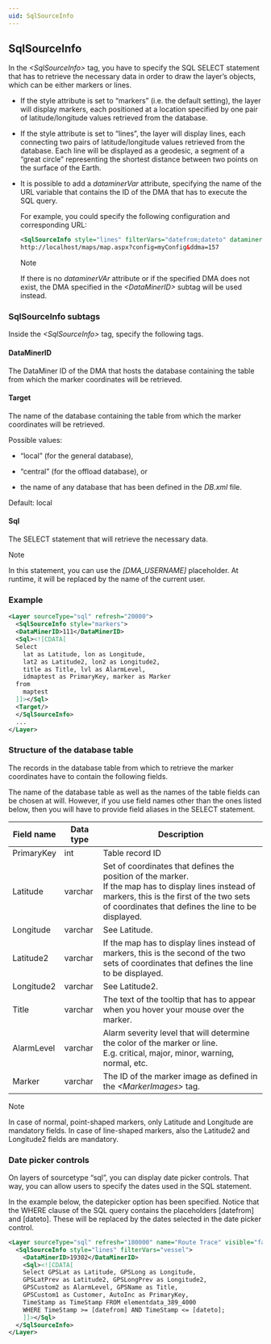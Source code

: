 ```yaml
---
uid: SqlSourceInfo
---
```


## SqlSourceInfo

In the *\<SqlSourceInfo>* tag, you have to specify the SQL SELECT statement that has to retrieve the necessary data in order to draw the layer’s objects, which can be either markers or lines.

- If the style attribute is set to “markers” (i.e. the default setting), the layer will display markers, each positioned at a location specified by one pair of latitude/longitude values retrieved from the database.

- If the style attribute is set to “lines”, the layer will display lines, each connecting two pairs of latitude/longitude values retrieved from the database. Each line will be displayed as a geodesic, a segment of a “great circle” representing the shortest distance between two points on the surface of the Earth.

- It is possible to add a *dataminerVar* attribute, specifying the name of the URL variable that contains the ID of the DMA that has to execute the SQL query.

    For example, you could specify the following configuration and corresponding URL:

    ```xml
    <SqlSourceInfo style="lines" filterVars="datefrom;dateto" dataminerVar="dma">
    http://localhost/maps/map.aspx?config=myConfig&ddma=157
    ```

    > [!NOTE]
    > If there is no *dataminerVAr* attribute or if the specified DMA does not exist, the DMA specified in the *\<DataMinerID>* subtag will be used instead.

### SqlSourceInfo subtags

Inside the *\<SqlSourceInfo>* tag, specify the following tags.

#### DataMinerID

The DataMiner ID of the DMA that hosts the database containing the table from which the marker coordinates will be retrieved.

#### Target

The name of the database containing the table from which the marker coordinates will be retrieved.

Possible values:

- “local” (for the general database),

- “central” (for the offload database), or

- the name of any database that has been defined in the *DB.xml* file.

Default: local

#### Sql

The SELECT statement that will retrieve the necessary data.

> [!NOTE]
> In this statement, you can use the *\[DMA_USERNAME\]* placeholder. At runtime, it will be replaced by the name of the current user.

### Example

```xml
<Layer sourceType="sql" refresh="20000">
  <SqlSourceInfo style="markers">
  <DataMinerID>111</DataMinerID>
  <Sql><![CDATA[
  Select
    lat as Latitude, lon as Longitude,
    lat2 as Latitude2, lon2 as Longitude2,
    title as Title, lvl as AlarmLevel,
    idmaptest as PrimaryKey, marker as Marker
  from
    maptest
  ]]></Sql>
  <Target/>
  </SqlSourceInfo>
  ...
</Layer>
```

### Structure of the database table

The records in the database table from which to retrieve the marker coordinates have to contain the following fields.

The name of the database table as well as the names of the table fields can be chosen at will. However, if you use field names other than the ones listed below, then you will have to provide field aliases in the SELECT statement.

| Field name | Data type | Description                                                                                                                                                                                                 |
|------------|-----------|-------------------------------------------------------------------------------------------------------------------------------------------------------------------------------------------------------------|
| PrimaryKey | int       | Table record ID                                                                                                                                                                                             |
| Latitude   | varchar   | Set of coordinates that defines the position of the marker.<br> If the map has to display lines instead of markers, this is the first of the two sets of coordinates that defines the line to be displayed. |
| Longitude  | varchar   | See Latitude.                                                                                                                                                                                               |
| Latitude2  | varchar   | If the map has to display lines instead of markers, this is the second of the two sets of coordinates that defines the line to be displayed.                                                                |
| Longitude2 | varchar   | See Latitude2.                                                                                                                                                                                              |
| Title      | varchar   | The text of the tooltip that has to appear when you hover your mouse over the marker.                                                                                                                       |
| AlarmLevel | varchar   | Alarm severity level that will determine the color of the marker or line.<br> E.g. critical, major, minor, warning, normal, etc.                                                                            |
| Marker     | varchar   | The ID of the marker image as defined in the *\<MarkerImages>* tag.                                                                                                              |

> [!NOTE]
> In case of normal, point-shaped markers, only Latitude and Longitude are mandatory fields. In case of line-shaped markers, also the Latitude2 and Longitude2 fields are mandatory.

### Date picker controls

On layers of sourcetype “sql”, you can display date picker controls. That way, you can allow users to specify the dates used in the SQL statement.

In the example below, the datepicker option has been specified. Notice that the WHERE clause of the SQL query contains the placeholders \[datefrom\] and \[dateto\]. These will be replaced by the dates selected in the date picker control.

```xml
<Layer sourceType="sql" refresh="180000" name="Route Trace" visible="false" allowToggle="true"  toggleGroup="Route Trace" option="datepicker">
  <SqlSourceInfo style="lines" filterVars="vessel">
    <DataMinerID>19302</DataMinerID>
    <Sql><![CDATA[
    Select GPSLat as Latitude, GPSLong as Longitude,
    GPSLatPrev as Latitude2, GPSLongPrev as Longitude2,
    GPSCustom2 as AlarmLevel, GPSName as Title,
    GPSCustom1 as Customer, AutoInc as PrimaryKey,
    TimeStamp as TimeStamp FROM elementdata_389_4000
    WHERE TimeStamp >= [datefrom] AND TimeStamp <= [dateto];
    ]]></Sql>
  </SqlSourceInfo>
</Layer>
```
